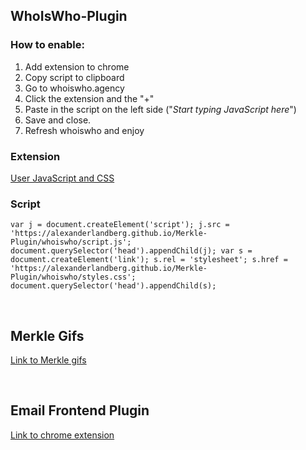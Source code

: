 ## WhoIsWho-Plugin

### How to enable:

1. Add extension to chrome
2. Copy script to clipboard
3. Go to whoiswho.agency
4. Click the extension and the "+"
5. Paste in the script on the left side ("<i>Start typing JavaScript here</i>")
6. Save and close.
7. Refresh whoiswho and enjoy

### Extension

[User JavaScript and CSS](https://chromewebstore.google.com/detail/nbhcbdghjpllgmfilhnhkllmkecfmpld)

### Script

```
var j = document.createElement('script'); j.src = 'https://alexanderlandberg.github.io/Merkle-Plugin/whoiswho/script.js'; document.querySelector('head').appendChild(j); var s = document.createElement('link'); s.rel = 'stylesheet'; s.href = 'https://alexanderlandberg.github.io/Merkle-Plugin/whoiswho/styles.css'; document.querySelector('head').appendChild(s);
```

<br>
  
## Merkle Gifs

[Link to Merkle gifs](https://alexanderlandberg.github.io/merkle-gifs/)

<br>

## Email Frontend Plugin

[Link to chrome extension](https://chromewebstore.google.com/detail/email-frontend-tool/mofpmgeeieehfbcddmgjadobdfiobkcd)
